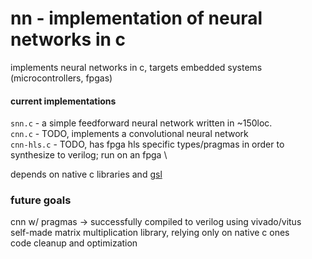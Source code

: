 # nn - implementation of neural networks in c

implements neural networks in c, targets embedded systems (microcontrollers, fpgas) 

#### current implementations
`snn.c` - a simple feedforward neural network written in ~150loc. \
`cnn.c` - TODO, implements a convolutional neural network \
`cnn-hls.c` - TODO, has fpga hls specific types/pragmas in order to synthesize to verilog; run on an fpga \

depends on native c libraries and [gsl](https://www.gnu.org/software/gsl/)

### future goals
cnn w/ pragmas -> successfully compiled to verilog using vivado/vitus \
self-made matrix multiplication library, relying only on native c ones \
code cleanup and optimization
